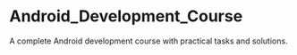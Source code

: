 # Android_Development_Course
A complete Android development course with practical tasks and solutions.
